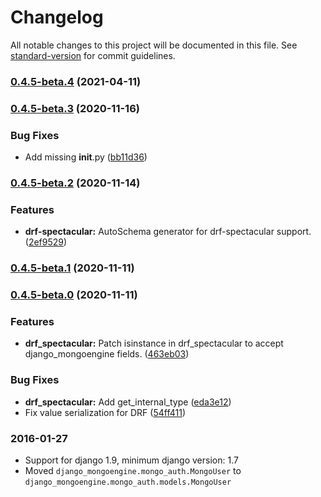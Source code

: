# Changelog

All notable changes to this project will be documented in this file. See [standard-version](https://github.com/conventional-changelog/standard-version) for commit guidelines.

### [0.4.5-beta.4](https://github.com/MongoEngine/django-mongoengine/compare/v0.4.5-beta.3...v0.4.5-beta.4) (2021-04-11)

### [0.4.5-beta.3](https://github.com/MongoEngine/django-mongoengine/compare/v0.4.5-beta.2...v0.4.5-beta.3) (2020-11-16)


### Bug Fixes

* Add missing __init__.py ([bb11d36](https://github.com/MongoEngine/django-mongoengine/commit/bb11d36cf754bfd19bcff1e643fabd28c44f9e38))

### [0.4.5-beta.2](https://github.com/MongoEngine/django-mongoengine/compare/v0.4.5-beta.1...v0.4.5-beta.2) (2020-11-14)


### Features

* **drf-spectacular:** AutoSchema generator for drf-spectacular support. ([2ef9529](https://github.com/MongoEngine/django-mongoengine/commit/2ef9529e330d482957acf582a56ac7aeabe853c6))

### [0.4.5-beta.1](https://github.com/MongoEngine/django-mongoengine/compare/v0.4.5-beta.0...v0.4.5-beta.1) (2020-11-11)

### [0.4.5-beta.0](https://github.com/MongoEngine/django-mongoengine/compare/v0.4.4...v0.4.5-beta.0) (2020-11-11)


### Features

* **drf_spectacular:** Patch isinstance in drf_spectacular to accept django_mongoengine fields. ([463eb03](https://github.com/MongoEngine/django-mongoengine/commit/463eb03db54cd79820f5cc360fc10b672a787f53))


### Bug Fixes

* **drf_spectacular:** Add get_internal_type ([eda3e12](https://github.com/MongoEngine/django-mongoengine/commit/eda3e121c2989781a3d41b0c38ed1e1db74b78bd))
* Fix value serialization for DRF ([54ff411](https://github.com/MongoEngine/django-mongoengine/commit/54ff4112f036535b57affece1f2ab56ea0045806))

### 2016-01-27

* Support for django 1.9, minimum django version: 1.7
* Moved `django_mongoengine.mongo_auth.MongoUser` to `django_mongoengine.mongo_auth.models.MongoUser`
